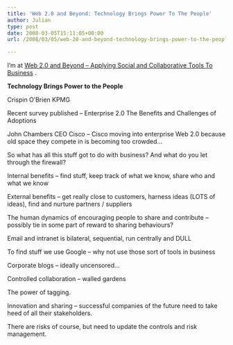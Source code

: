 ```yaml
---
title: 'Web 2.0 and Beyond: Technology Brings Power To The People'
author: Julian
type: post
date: 2008-03-05T15:11:05+00:00
url: /2008/03/05/web-20-and-beyond-technology-brings-power-to-the-people/

---
```

I’m at [Web 2.0 and Beyond &#8211; Applying Social and Collaborative Tools To Business][1] .

**Technology Brings Power to the People**

Crispin O&#8217;Brien KPMG

Recent survey published &#8211; Enterprise 2.0 The Benefits and Challenges of Adoptions

John Chambers CEO Cisco &#8211; Cisco moving into enterprise Web 2.0 because old space they compete in is becoming too crowded&#8230;

So what has all this stuff got to do with business? And what do you let through the firewall?

Internal benefits &#8211; find stuff, keep track of what we know, share who and what we know

External benefits &#8211; get really close to customers, harness ideas (LOTS of ideas), find and nurture partners / suppliers

The human dynamics of encouraging people to share and contribute &#8211; possibly tie in some part of reward to sharing behaviours?

Email and intranet is bilateral, sequential, run centrally and DULL

To find stuff we use Google &#8211; why not use those sort of tools in business

Corporate blogs &#8211; ideally uncensored&#8230;

Controlled collaboration &#8211; walled gardens

The power of tagging.

Innovation and sharing &#8211; successful companies of the future need to take heed of all their stakeholders.

There are risks of course, but need to update the controls and risk management.

 [1]: http://www.focusbiz.co.uk/conferences/web2.0/